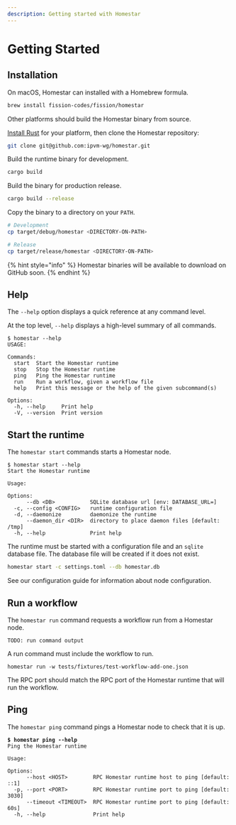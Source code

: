 ```yaml
---
description: Getting started with Homestar
---
```


# Getting Started

## Installation

On macOS, Homestar can installed with a Homebrew formula.

```sh
brew install fission-codes/fission/homestar
```

Other platforms should build the Homestar binary from source.&#x20;

[Install Rust](https://www.rust-lang.org/tools/install) for your platform, then clone the Homestar repository:

```sh
git clone git@github.com:ipvm-wg/homestar.git
```

Build the runtime binary for development.

```sh
cargo build
```

Build the binary for production release.

```sh
cargo build --release
```

Copy the binary to a directory on your `PATH`.

```sh
# Development
cp target/debug/homestar <DIRECTORY-ON-PATH>

# Release
cp target/release/homestar <DIRECTORY-ON-PATH>
```

{% hint style="info" %}
Homestar binaries will be available to download on GitHub soon.
{% endhint %}

## Help

The `--help` option displays a quick reference at any command level.

At the top level, `--help` displays a high-level summary of all commands.

```
$ homestar --help
USAGE:

Commands:
  start  Start the Homestar runtime
  stop   Stop the Homestar runtime
  ping   Ping the Homestar runtime
  run    Run a workflow, given a workflow file
  help   Print this message or the help of the given subcommand(s)

Options:
  -h, --help     Print help
  -V, --version  Print version
```

## Start the runtime

The `homestar start` commands starts a Homestar node.

```
$ homestar start --help
Start the Homestar runtime

Usage:

Options:
      --db <DB>           SQLite database url [env: DATABASE_URL=]
  -c, --config <CONFIG>   runtime configuration file
  -d, --daemonize         daemonize the runtime
      --daemon_dir <DIR>  directory to place daemon files [default: /tmp]
  -h, --help              Print help
```

The runtime must be started with a configuration file and an `sqlite` database file. The database file will be created if it does not exist.

```sh
homestar start -c settings.toml --db homestar.db
```

See our configuration guide for information about node configuration.

## Run a workflow

The `homestar run` command requests a workflow run from a Homestar node.

```
TODO: run command output
```

A run command must include the workflow to run.

```
homestar run -w tests/fixtures/test-workflow-add-one.json
```

The RPC port should match the RPC port of the Homestar runtime that will run the workflow.

## Ping

The `homestar ping` command pings a Homestar node to check that it is up.

<pre><code><strong>$ homestar ping --help
</strong>Ping the Homestar runtime

Usage:

Options:
      --host &#x3C;HOST>        RPC Homestar runtime host to ping [default: ::1]
  -p, --port &#x3C;PORT>        RPC Homestar runtime port to ping [default: 3030]
      --timeout &#x3C;TIMEOUT>  RPC Homestar runtime port to ping [default: 60s]
  -h, --help               Print help
</code></pre>

